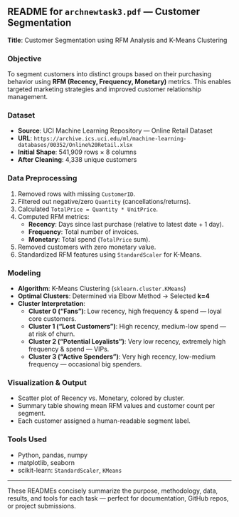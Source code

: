 ##  README for `archnewtask3.pdf` — Customer Segmentation

**Title**: Customer Segmentation using RFM Analysis and K-Means Clustering

###  Objective
To segment customers into distinct groups based on their purchasing behavior using **RFM (Recency, Frequency, Monetary)** metrics. This enables targeted marketing strategies and improved customer relationship management.

###  Dataset
- **Source**: UCI Machine Learning Repository — Online Retail Dataset
- **URL**: `https://archive.ics.uci.edu/ml/machine-learning-databases/00352/Online%20Retail.xlsx`
- **Initial Shape**: 541,909 rows × 8 columns
- **After Cleaning**: 4,338 unique customers

###  Data Preprocessing
1. Removed rows with missing `CustomerID`.
2. Filtered out negative/zero `Quantity` (cancellations/returns).
3. Calculated `TotalPrice = Quantity * UnitPrice`.
4. Computed RFM metrics:
   - **Recency**: Days since last purchase (relative to latest date + 1 day).
   - **Frequency**: Total number of invoices.
   - **Monetary**: Total spend (`TotalPrice` sum).
5. Removed customers with zero monetary value.
6. Standardized RFM features using `StandardScaler` for K-Means.

###  Modeling
- **Algorithm**: K-Means Clustering (`sklearn.cluster.KMeans`)
- **Optimal Clusters**: Determined via Elbow Method → Selected **k=4**
- **Cluster Interpretation**:
  - **Cluster 0 (“Fans”)**: Low recency, high frequency & spend — loyal core customers.
  - **Cluster 1 (“Lost Customers”)**: High recency, medium-low spend — at risk of churn.
  - **Cluster 2 (“Potential Loyalists”)**: Very low recency, extremely high frequency & spend — VIPs.
  - **Cluster 3 (“Active Spenders”)**: Very high recency, low-medium frequency — occasional big spenders.

###  Visualization & Output
- Scatter plot of Recency vs. Monetary, colored by cluster.
- Summary table showing mean RFM values and customer count per segment.
- Each customer assigned a human-readable segment label.

###  Tools Used
- Python, pandas, numpy
- matplotlib, seaborn
- scikit-learn: `StandardScaler`, `KMeans`
---

These READMEs concisely summarize the purpose, methodology, data, results, and tools for each task — perfect for documentation, GitHub repos, or project submissions.
